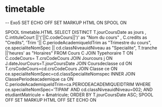 # timetable
-- Exo5
SET ECHO OFF
SET MARKUP HTML ON SPOOL ON

SPOOL timetable.HTML
SELECT DISTINCT T.jourCoursDate as jours ,
                  C.intituleCourt ||'('||C.codeCours||')' as "Nom du cours" ,
                    C.credits as "Credits",
                    'Trim '|| C.periodeAcademiqueIdTrim  as "Trimestre du cours",
                    ce.specialiteNomSpec || cd.classNiveauidNiveau as "Specialite",
                    T.tranche ||'heures' as "Horaires"
FROM Cours C
JOIN Typehoraire T
ON C.codeCours= T.crsCodeCours
JOIN Jourcours j
ON J.dateJourCours=T.jourCoursDate
JOIN Coursdeclasse cd
ON  T.crsCodeCours=cd.crsCodeCours
JOIN Classe ce
ON ce.specialiteNomSpec=cd.classSpecialiteNomspec
INNER JOIN ClassePeriodeacademique ca
ON C.periodeAcademiqueIdTrim=ca.PERIODEACADEMIQUEIDTRIM
WHERE ce.specialiteNomSpec='TIPAM'
AND cd.classNiveauidNiveau=002;
AND   etudiantMatricule = &matricule;
ORDER BY T.jourCoursDate ASC; 
SPOOL OFF
SET MARKUP HTML OFF
SET ECHO ON


